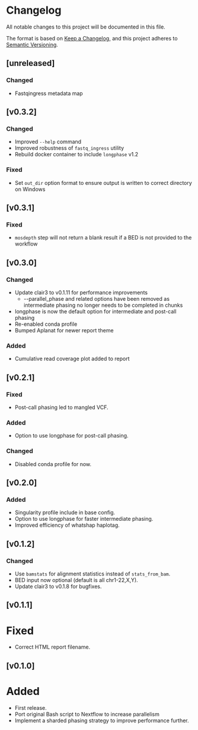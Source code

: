 # Changelog
All notable changes to this project will be documented in this file.

The format is based on [Keep a Changelog](https://keepachangelog.com/en/1.0.0/),
and this project adheres to [Semantic Versioning](https://semver.org/spec/v2.0.0.html).

## [unreleased]
### Changed
- Fastqingress metadata map

## [v0.3.2]
### Changed
- Improved `--help` command
- Improved robustness of `fastq_ingress` utility
- Rebuild docker container to include `longphase` v1.2
### Fixed
- Set `out_dir` option format to ensure output is written to correct directory on Windows

## [v0.3.1]
### Fixed
- `mosdepth` step will not return a blank result if a BED is not provided to the workflow

## [v0.3.0]
### Changed
- Update clair3 to v0.1.11 for performance improvements
  - --parallel_phase and related options have been removed as intermediate
    phasing no longer needs to be completed in chunks
- longphase is now the default option for intermediate and post-call phasing
- Re-enabled conda profile
- Bumped Aplanat for newer report theme
### Added
- Cumulative read coverage plot added to report

## [v0.2.1]
### Fixed
- Post-call phasing led to mangled VCF.
### Added
- Option to use longphase for post-call phasing.
### Changed
- Disabled conda profile for now.

## [v0.2.0]
### Added
- Singularity profile include in base config.
- Option to use longphase for faster intermediate phasing.
- Improved efficiency of whatshap haplotag.

## [v0.1.2]
### Changed
* Use `bamstats` for alignment statistics instead of `stats_from_bam`.
* BED input now optional (default is all chr1-22,X,Y).
* Update clair3 to v0.1.8 for bugfixes.

## [v0.1.1]
# Fixed
* Correct HTML report filename.

## [v0.1.0]
# Added
* First release.
* Port original Bash script to Nextflow to increase parallelism
* Implement a sharded phasing strategy to improve performance further.
